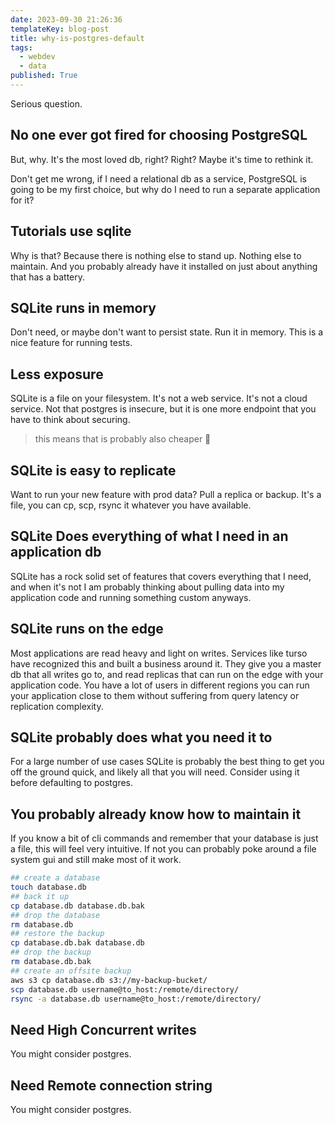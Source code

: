 ```yaml
---
date: 2023-09-30 21:26:36
templateKey: blog-post
title: why-is-postgres-default
tags:
  - webdev
  - data
published: True
---
```


Serious question.

## No one ever got fired for choosing PostgreSQL

But, why. It's the most loved db, right? Right? Maybe it's time to rethink
it.

Don't get me wrong, if I need a relational db as a service, PostgreSQL is going
to be my first choice, but why do I need to run a separate application for it?

## Tutorials use sqlite

Why is that? Because there is nothing else to stand up. Nothing else to
maintain. And you probably already have it installed on just about anything
that has a battery.

## SQLite runs in memory

Don't need, or maybe don't want to persist state. Run it in memory. This is a
nice feature for running tests.

## Less exposure

SQLite is a file on your filesystem. It's not a web service. It's not a cloud
service. Not that postgres is insecure, but it is one more endpoint that you
have to think about securing.

> this means that is probably also cheaper 🤑

## SQLite is easy to replicate

Want to run your new feature with prod data? Pull a replica or backup. It's a
file, you can cp, scp, rsync it whatever you have available.

## SQLite Does everything of what I need in an application db

SQLite has a rock solid set of features that covers everything that I need, and
when it's not I am probably thinking about pulling data into my application code
and running something custom anyways.

## SQLite runs on the edge

Most applications are read heavy and light on writes. Services like turso have
recognized this and built a business around it. They give you a master db that
all writes go to, and read replicas that can run on the edge with your
application code. You have a lot of users in different regions you can run
your application close to them without suffering from query latency or
replication complexity.

## SQLite probably does what you need it to

For a large number of use cases SQLite is probably the best thing to get you
off the ground quick, and likely all that you will need. Consider using it
before defaulting to postgres.

## You probably already know how to maintain it

If you know a bit of cli commands and remember that your database is just a
file, this will feel very intuitive. If not you can probably poke around a
file system gui and still make most of it work.

```bash
## create a database
touch database.db
## back it up
cp database.db database.db.bak
## drop the database
rm database.db
## restore the backup
cp database.db.bak database.db
## drop the backup
rm database.db.bak
## create an offsite backup
aws s3 cp database.db s3://my-backup-bucket/
scp database.db username@to_host:/remote/directory/
rsync -a database.db username@to_host:/remote/directory/
```

## Need High Concurrent writes

You might consider postgres.

## Need Remote connection string

You might consider postgres.
